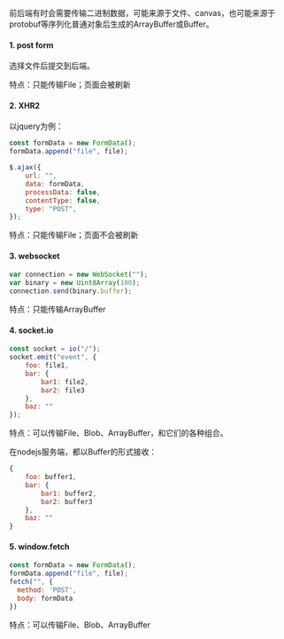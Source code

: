 前后端有时会需要传输二进制数据，可能来源于文件、canvas，也可能来源于protobuf等序列化普通对象后生成的ArrayBuffer或Buffer。

#### 1. post form

选择文件后提交到后端。

特点：只能传输File；页面会被刷新

#### 2. XHR2

以jquery为例：
```js
const formData = new FormData();
formData.append("file", file);

$.ajax({
    url: "",
    data: formData,
    processData: false,
    contentType: false,
    type: "POST",
});
```

特点：只能传输File；页面不会被刷新

#### 3. websocket

```js
var connection = new WebSocket("");
var binary = new Uint8Array(100);
connection.send(binary.buffer);
```

特点：只能传输ArrayBuffer

#### 4. socket.io

```js
const socket = io("/");
socket.emit("event", {
    foo: file1,
    bar: {
        bar1: file2,
        bar2: file3
    },
    baz: ""
});
```

特点：可以传输File、Blob、ArrayBuffer，和它们的各种组合。

在nodejs服务端，都以Buffer的形式接收：

```js
{
    foo: buffer1,
    bar: {
        bar1: buffer2,
        bar2: buffer3
    },
    baz: ""
}
```

#### 5. window.fetch

```js
const formData = new FormData();
formData.append("file", file);
fetch("", {
  method: 'POST',
  body: formData
})
```

特点：可以传输File、Blob、ArrayBuffer
